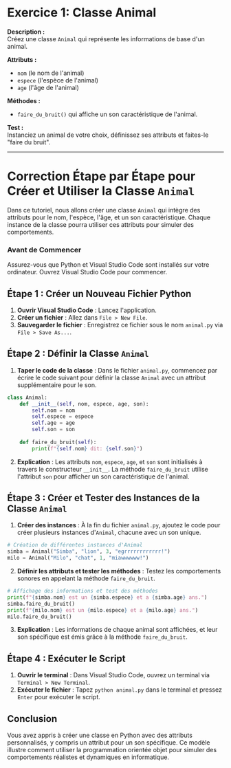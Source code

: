 # Exercice 1: Classe Animal

**Description :**  
Créez une classe `Animal` qui représente les informations de base d'un animal.

**Attributs :**  
- `nom` (le nom de l'animal)
- `espece` (l'espèce de l'animal)
- `age` (l'âge de l'animal)

**Méthodes :**  
- `faire_du_bruit()` qui affiche un son caractéristique de l'animal.

**Test :**  
Instanciez un animal de votre choix, définissez ses attributs et faites-le "faire du bruit".

---


# Correction Étape par Étape pour Créer et Utiliser la Classe `Animal`

Dans ce tutoriel, nous allons créer une classe `Animal` qui intègre des attributs pour le nom, l'espèce, l'âge, et un son caractéristique. Chaque instance de la classe pourra utiliser ces attributs pour simuler des comportements.

### Avant de Commencer
Assurez-vous que Python et Visual Studio Code sont installés sur votre ordinateur. Ouvrez Visual Studio Code pour commencer.

## Étape 1 : Créer un Nouveau Fichier Python

1. **Ouvrir Visual Studio Code** : Lancez l'application.
2. **Créer un fichier** : Allez dans `File > New File`.
3. **Sauvegarder le fichier** : Enregistrez ce fichier sous le nom `animal.py` via `File > Save As...`.

## Étape 2 : Définir la Classe `Animal`

1. **Taper le code de la classe** : Dans le fichier `animal.py`, commencez par écrire le code suivant pour définir la classe `Animal` avec un attribut supplémentaire pour le son.

```python
class Animal:
    def __init__(self, nom, espece, age, son):
        self.nom = nom
        self.espece = espece
        self.age = age
        self.son = son
    
    def faire_du_bruit(self):
        print(f"{self.nom} dit: {self.son}")
```

2. **Explication** : Les attributs `nom`, `espece`, `age`, et `son` sont initialisés à travers le constructeur `__init__`. La méthode `faire_du_bruit` utilise l'attribut `son` pour afficher un son caractéristique de l'animal.

## Étape 3 : Créer et Tester des Instances de la Classe `Animal`

1. **Créer des instances** : À la fin du fichier `animal.py`, ajoutez le code pour créer plusieurs instances d'`Animal`, chacune avec un son unique.

```python
# Création de différentes instances d'Animal
simba = Animal("Simba", "lion", 3, "egrrrrrrrrrrrr!")
milo = Animal("Milo", "chat", 1, "miawwwwww!")
```

2. **Définir les attributs et tester les méthodes** : Testez les comportements sonores en appelant la méthode `faire_du_bruit`.

```python
# Affichage des informations et test des méthodes
print(f"{simba.nom} est un {simba.espece} et a {simba.age} ans.")
simba.faire_du_bruit()
print(f"{milo.nom} est un {milo.espece} et a {milo.age} ans.")
milo.faire_du_bruit()
```

3. **Explication** : Les informations de chaque animal sont affichées, et leur son spécifique est émis grâce à la méthode `faire_du_bruit`.

## Étape 4 : Exécuter le Script

1. **Ouvrir le terminal** : Dans Visual Studio Code, ouvrez un terminal via `Terminal > New Terminal`.
2. **Exécuter le fichier** : Tapez `python animal.py` dans le terminal et pressez `Enter` pour exécuter le script.

## Conclusion

Vous avez appris à créer une classe en Python avec des attributs personnalisés, y compris un attribut pour un son spécifique. Ce modèle illustre comment utiliser la programmation orientée objet pour simuler des comportements réalistes et dynamiques en informatique.



